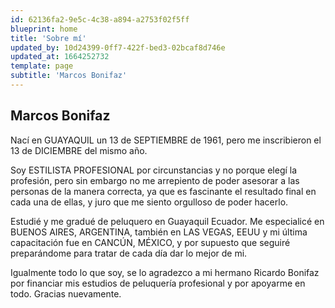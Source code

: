 ```yaml
---
id: 62136fa2-9e5c-4c38-a894-a2753f02f5ff
blueprint: home
title: 'Sobre mí'
updated_by: 10d24399-0ff7-422f-bed3-02bcaf8d746e
updated_at: 1664252732
template: page
subtitle: 'Marcos Bonifaz'
---
```

## Marcos Bonifaz

Nací en GUAYAQUIL un 13 de SEPTIEMBRE de 1961, pero me inscribieron el 13 de DICIEMBRE del mismo año.

Soy ESTILISTA PROFESIONAL por circunstancias y no porque elegí la profesión, pero sin embargo no me arrepiento de poder asesorar a las personas de la manera correcta, ya que es fascinante el resultado final en cada una de ellas, y juro que me siento orgulloso de poder hacerlo. 

Estudié y me gradué de peluquero en Guayaquil Ecuador. Me especialicé en BUENOS AIRES, ARGENTINA,  también en LAS VEGAS, EEUU y mi última capacitación fue en CANCÚN, MÉXICO, y por supuesto que seguiré preparándome para tratar de cada día dar lo mejor de mi.

Igualmente todo lo que soy, se lo agradezco a mi hermano Ricardo Bonifaz por financiar mis estudios de peluquería profesional y por apoyarme en todo. Gracias nuevamente.